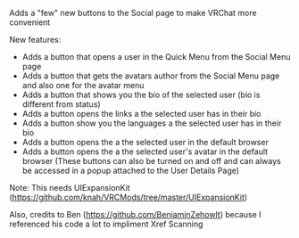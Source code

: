 Adds a "few" new buttons to the Social page to make VRChat more convenient


New features:
 - Adds a button that opens a user in the Quick Menu from the Social Menu page
 - Adds a button that gets the avatars author from the Social Menu page and also one for the avatar menu
 - Adds a button that shows you the bio of the selected user (bio is different from status)
 - Adds a button opens the links a the selected user has in their bio
 - Adds a button show you the languages a the selected user has in their bio
 - Adds a button opens the a the selected user in the default browser
 - Adds a button opens the a the selected user's avatar in the default browser
 (These buttons can also be turned on and off and can always be accessed in a popup attached to the User Details Page)

Note: This needs UIExpansionKit (https://github.com/knah/VRCMods/tree/master/UIExpansionKit)

Also, credits to Ben (https://github.com/BenjaminZehowlt) because I referenced his code a lot to impliment Xref Scanning
